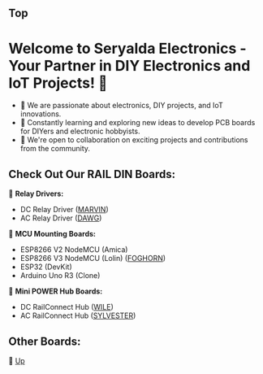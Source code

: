 ## Top

# Welcome to Seryalda Electronics - Your Partner in DIY Electronics and IoT Projects! 👋

- 👀 We are passionate about electronics, DIY projects, and IoT innovations.
- 🌱 Constantly learning and exploring new ideas to develop PCB boards for DIYers and electronic hobbyists.
- 🤝 We're open to collaboration on exciting projects and contributions from the community.

## Check Out Our RAIL DIN Boards:

🔌 **Relay Drivers:**
  - DC Relay Driver ([MARVIN](https://github.com/seryalda/marvin))
  - AC Relay Driver ([DAWG](https://github.com/seryalda/dawg))

🌟 **MCU Mounting Boards:**
  - ESP8266 V2 NodeMCU (Amica)
  - ESP8266 V3 NodeMCU (Lolin) ([FOGHORN](https://github.com/seryalda/foghorn))
  - ESP32 (DevKit)
  - Arduino Uno R3 (Clone)

🔋 **Mini POWER Hub Boards:**
  - DC RailConnect Hub ([WILE](https://github.com/seryalda/wile))
  - AC RailConnect Hub ([SYLVESTER](https://github.com/seryalda/sylvester))

## Other Boards:

🔗 [Up](#top)
